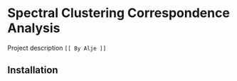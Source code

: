 # Spectral Clustering Correspondence Analysis

Project description `[[ By Alje ]]`

## Installation
